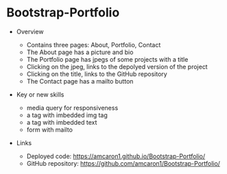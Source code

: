 # Bootstrap-Portfolio

- Overview
    - Contains three pages: About, Portfolio, Contact
    - The About page has a picture and bio
    - The Portfolio page has jpegs of some projects with a title
    - Clicking on the jpeg, links to the depolyed version of the project
    - Clicking on the title, links to the GitHub repository
    - The Contact page has a mailto button

- Key or new skills
    - media query for responsiveness
    - a tag with imbedded img tag
    - a tag with imbedded text
    - form with mailto

- Links
    - Deployed code: https://amcaron1.github.io/Bootstrap-Portfolio/
    - GitHub repository: https://github.com/amcaron1/Bootstrap-Portfolio/

